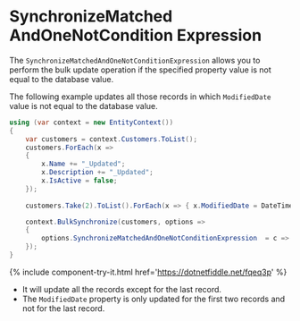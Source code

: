 # SynchronizeMatched AndOneNotCondition Expression

The `SynchronizeMatchedAndOneNotConditionExpression` allows you to perform the bulk update operation if the specified property value is not equal to the database value. 

The following example updates all those records in which `ModifiedDate` value is not equal to the database value.

```csharp
using (var context = new EntityContext())
{
    var customers = context.Customers.ToList();
    customers.ForEach(x => 
    {
        x.Name += "_Updated"; 
        x.Description += "_Updated"; 
        x.IsActive = false; 
    });
    
    customers.Take(2).ToList().ForEach(x => { x.ModifiedDate = DateTime.Now; });

    context.BulkSynchronize(customers, options => 
    {
        options.SynchronizeMatchedAndOneNotConditionExpression  = c => new {c.CustomerID, c.ModifiedDate };
    });
}
```

{% include component-try-it.html href='https://dotnetfiddle.net/fqeq3p' %}

 - It will update all the records except for the last record.
 - The `ModifiedDate` property is only updated for the first two records and not for the last record.
